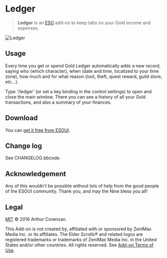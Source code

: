 # Ledger

> **Ledger** is an [ESO](http://www.elderscrollsonline.com) add-on to keep tabs on your Gold income and expenses.

![Ledger](https://raw.githubusercontent.com/haggen/Ledger/master/ledger.jpg)

## Usage

Every time you get or spend Gold Ledger automatically adds a new record, saying who (which character), when (date and time, localized to your time zone), how much and for what reason (loot, theft, quest reward, guild store, etc...).

Type '/ledger' (or set a key binding in the control settings) to open and close the main window. There you can see a history of all your Gold transactions, and also a summary of your finances.

## Download

You can [get it free from ESOUI](http://www.esoui.com/downloads/info1172-Ledger.html).

## Change log

See CHANGELOG.bbcode.

## Acknowledgement

Any of this wouldn't be possible without lots of help from the good people of the ESOUI community. Thank you, and may the Nine bless you all!

## Legal

[MIT](MIT.md) © 2016 Arthur Corenzan.

This Add-on is not created by, affiliated with or sponsored by ZeniMax Media Inc. or its affiliates. The Elder Scrolls® and related logos are registered trademarks or trademarks of ZeniMax Media Inc. in the United States and/or other countries. All rights reserved. See [Add-on Terms of Use](https://account.elderscrollsonline.com/add-on-terms).
